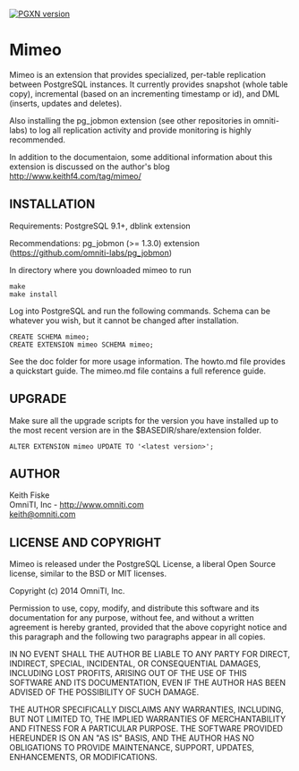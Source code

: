 [![PGXN version](https://badge.fury.io/pg/mimeo.svg)](https://badge.fury.io/pg/mimeo)

Mimeo
=====

Mimeo is an extension that provides specialized, per-table replication between PostgreSQL instances. It currently provides snapshot (whole table copy), incremental (based on an incrementing timestamp or id), and DML (inserts, updates and deletes).

Also installing the pg_jobmon extension (see other repositories in omniti-labs) to log all replication activity and provide monitoring is highly recommended. 

In addition to the documentaion, some additional information about this extension is discussed on the author's blog http://www.keithf4.com/tag/mimeo/

INSTALLATION
------------

Requirements: PostgreSQL 9.1+, dblink extension 

Recommendations: pg_jobmon (>= 1.3.0) extension (https://github.com/omniti-labs/pg_jobmon)

In directory where you downloaded mimeo to run

    make
    make install

Log into PostgreSQL and run the following commands. Schema can be whatever you wish, but it cannot be changed after installation.

    CREATE SCHEMA mimeo;
    CREATE EXTENSION mimeo SCHEMA mimeo;

See the doc folder for more usage information. The howto.md file provides a quickstart guide. The mimeo.md file contains a full reference guide.


UPGRADE
-------

Make sure all the upgrade scripts for the version you have installed up to the most recent version are in the $BASEDIR/share/extension folder. 

    ALTER EXTENSION mimeo UPDATE TO '<latest version>';


AUTHOR
------

Keith Fiske  
OmniTI, Inc - http://www.omniti.com  
keith@omniti.com


LICENSE AND COPYRIGHT
---------------------

Mimeo is released under the PostgreSQL License, a liberal Open Source license, similar to the BSD or MIT licenses.

Copyright (c) 2014 OmniTI, Inc.

Permission to use, copy, modify, and distribute this software and its documentation for any purpose, without fee, and without a written agreement is hereby granted, provided that the above copyright notice and this paragraph and the following two paragraphs appear in all copies.

IN NO EVENT SHALL THE AUTHOR BE LIABLE TO ANY PARTY FOR DIRECT, INDIRECT, SPECIAL, INCIDENTAL, OR CONSEQUENTIAL DAMAGES, INCLUDING LOST PROFITS, ARISING OUT OF THE USE OF THIS SOFTWARE AND ITS DOCUMENTATION, EVEN IF THE AUTHOR HAS BEEN ADVISED OF THE POSSIBILITY OF SUCH DAMAGE.

THE AUTHOR SPECIFICALLY DISCLAIMS ANY WARRANTIES, INCLUDING, BUT NOT LIMITED TO, THE IMPLIED WARRANTIES OF MERCHANTABILITY AND FITNESS FOR A PARTICULAR PURPOSE. THE SOFTWARE PROVIDED HEREUNDER IS ON AN "AS IS" BASIS, AND THE AUTHOR HAS NO OBLIGATIONS TO PROVIDE MAINTENANCE, SUPPORT, UPDATES, ENHANCEMENTS, OR MODIFICATIONS.
